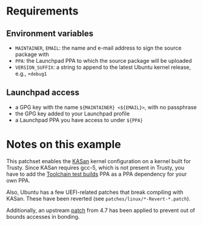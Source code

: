 # Requirements
## Environment variables
- `MAINTAINER`, `EMAIL`: the name and e-mail address to sign the source package with
- `PPA`: the Launchpad PPA to which the source package will be uploaded
- `VERSION_SUFFIX`: a string to append to the latest Ubuntu kernel release, e.g., `+debug1`

## Launchpad access
- a GPG key with the name `${MAINTAINER} <${EMAIL}>`, with no passphrase
- the GPG key added to your Launchpad profile
- a Launchpad PPA you have access to under `${PPA}`

# Notes on this example
This patchset enables the [KASan](https://www.kernel.org/doc/Documentation/kasan.txt) kernel configuration on a kernel built for Trusty.
Since KASan requires gcc-5, which is not present in Trusty, you have to add the [Toolchain test builds](https://launchpad.net/~ubuntu-toolchain-r/+archive/ubuntu/test) PPA as a PPA dependency for your own PPA.

Also, Ubuntu has a few UEFI-related patches that break compiling with KASan. These have been reverted (see `patches/linux/*-Revert-*.patch`).

Additionally, an upstream [patch](patches/linux/0006-bonding-prevent-out-of-bound-accesses.patch) from 4.7 has been applied to prevent out of bounds accesses in bonding.
